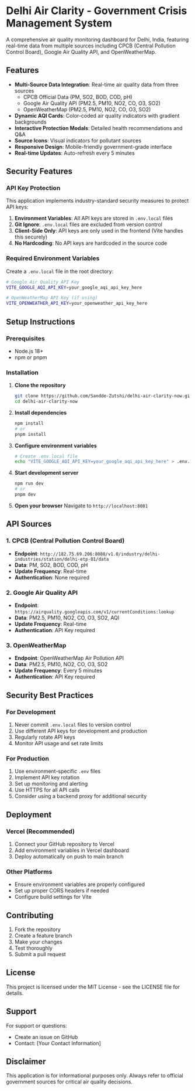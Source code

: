 # Delhi Air Clarity - Government Crisis Management System

A comprehensive air quality monitoring dashboard for Delhi, India, featuring real-time data from multiple sources including CPCB (Central Pollution Control Board), Google Air Quality API, and OpenWeatherMap.

## Features

- **Multi-Source Data Integration**: Real-time air quality data from three sources
  - CPCB Official Data (PM, SO2, BOD, COD, pH)
  - Google Air Quality API (PM2.5, PM10, NO2, CO, O3, SO2)
  - OpenWeatherMap (PM2.5, PM10, NO2, CO, O3, SO2)
- **Dynamic AQI Cards**: Color-coded air quality indicators with gradient backgrounds
- **Interactive Protection Modals**: Detailed health recommendations and Q&A
- **Source Icons**: Visual indicators for pollutant sources
- **Responsive Design**: Mobile-friendly government-grade interface
- **Real-time Updates**: Auto-refresh every 5 minutes

## Security Features

### API Key Protection
This application implements industry-standard security measures to protect API keys:

1. **Environment Variables**: All API keys are stored in `.env.local` files
2. **Git Ignore**: `.env.local` files are excluded from version control
3. **Client-Side Only**: API keys are only used in the frontend (Vite handles this securely)
4. **No Hardcoding**: No API keys are hardcoded in the source code

### Required Environment Variables

Create a `.env.local` file in the root directory:

```bash
# Google Air Quality API Key
VITE_GOOGLE_AQI_API_KEY=your_google_aqi_api_key_here

# OpenWeatherMap API Key (if using)
VITE_OPENWEATHER_API_KEY=your_openweather_api_key_here
```

## Setup Instructions

### Prerequisites
- Node.js 18+ 
- npm or pnpm

### Installation

1. **Clone the repository**
   ```bash
   git clone https://github.com/Sandde-Zutshi/delhi-air-clarity-now.git
   cd delhi-air-clarity-now
   ```

2. **Install dependencies**
   ```bash
   npm install
   # or
   pnpm install
   ```

3. **Configure environment variables**
   ```bash
   # Create .env.local file
   echo "VITE_GOOGLE_AQI_API_KEY=your_google_aqi_api_key_here" > .env.local
   ```

4. **Start development server**
   ```bash
   npm run dev
   # or
   pnpm dev
   ```

5. **Open your browser**
   Navigate to `http://localhost:8081`

## API Sources

### 1. CPCB (Central Pollution Control Board)
- **Endpoint**: `http://182.75.69.206:8080/v1.0/industry/delhi-industries/station/delhi-etp-01/data`
- **Data**: PM, SO2, BOD, COD, pH
- **Update Frequency**: Real-time
- **Authentication**: None required

### 2. Google Air Quality API
- **Endpoint**: `https://airquality.googleapis.com/v1/currentConditions:lookup`
- **Data**: PM2.5, PM10, NO2, CO, O3, SO2, AQI
- **Update Frequency**: Real-time
- **Authentication**: API Key required

### 3. OpenWeatherMap
- **Endpoint**: OpenWeatherMap Air Pollution API
- **Data**: PM2.5, PM10, NO2, CO, O3, SO2
- **Update Frequency**: Every 5 minutes
- **Authentication**: API Key required

## Security Best Practices

### For Development
1. Never commit `.env.local` files to version control
2. Use different API keys for development and production
3. Regularly rotate API keys
4. Monitor API usage and set rate limits

### For Production
1. Use environment-specific `.env` files
2. Implement API key rotation
3. Set up monitoring and alerting
4. Use HTTPS for all API calls
5. Consider using a backend proxy for additional security

## Deployment

### Vercel (Recommended)
1. Connect your GitHub repository to Vercel
2. Add environment variables in Vercel dashboard
3. Deploy automatically on push to main branch

### Other Platforms
- Ensure environment variables are properly configured
- Set up proper CORS headers if needed
- Configure build settings for Vite

## Contributing

1. Fork the repository
2. Create a feature branch
3. Make your changes
4. Test thoroughly
5. Submit a pull request

## License

This project is licensed under the MIT License - see the LICENSE file for details.

## Support

For support or questions:
- Create an issue on GitHub
- Contact: [Your Contact Information]

## Disclaimer

This application is for informational purposes only. Always refer to official government sources for critical air quality decisions.
